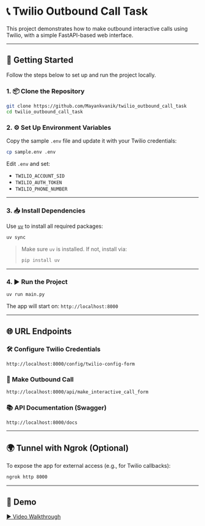 # 📞 Twilio Outbound Call Task

This project demonstrates how to make outbound interactive calls using Twilio, with a simple FastAPI-based web interface.

---

## 🚀 Getting Started

Follow the steps below to set up and run the project locally.

### 1. 📦 Clone the Repository

```bash
git clone https://github.com/Mayankvanik/twilio_outbound_call_task
cd twilio_outbound_call_task
```

### 2. ⚙️ Set Up Environment Variables

Copy the sample `.env` file and update it with your Twilio credentials:

```bash
cp sample.env .env
```

Edit `.env` and set:

* `TWILIO_ACCOUNT_SID`
* `TWILIO_AUTH_TOKEN`
* `TWILIO_PHONE_NUMBER`

---

### 3. 📥 Install Dependencies

Use [`uv`](https://github.com/astral-sh/uv) to install all required packages:

```bash
uv sync
```

> Make sure `uv` is installed. If not, install via:
>
> ```bash
> pip install uv
> ```

---

### 4. ▶️ Run the Project

```bash
uv run main.py
```

The app will start on: `http://localhost:8000`

---

## 🌐 URL Endpoints

### 🛠️ Configure Twilio Credentials

```
http://localhost:8000/config/twilio-config-form
```

### 📲 Make Outbound Call

```
http://localhost:8000/api/make_interactive_call_form
```

### 📚 API Documentation (Swagger)

```
http://localhost:8000/docs
```

---

## 🌍 Tunnel with Ngrok (Optional)

To expose the app for external access (e.g., for Twilio callbacks):

```bash
ngrok http 8000
```

---

## 🎥 Demo

[▶️ Video Walkthrough](https://drive.google.com/file/d/1HHBciaRXhj916u24lqwdf5oJLoC1cpDY/view?usp=sharing)